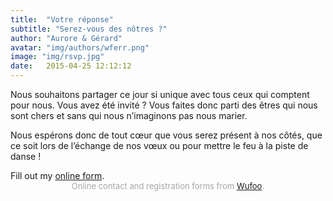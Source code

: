```yaml
---
title:  "Votre réponse"
subtitle: "Serez-vous des nôtres ?"
author: "Aurore & Gérard"
avatar: "img/authors/wferr.png"
image: "img/rsvp.jpg"
date:   2015-04-25 12:12:12
---
```


Nous souhaitons partager ce jour si unique avec tous ceux qui comptent pour nous. Vous avez été invité ? Vous faites donc parti des êtres qui nous sont chers et sans qui nous n’imaginons pas nous marier. 

Nous espérons donc de tout cœur que vous serez présent à nos côtés, que ce soit lors de l’échange de nos vœux ou pour mettre le feu à la piste de danse !

<div id="wufoo-z1vfhukp120iild">
	Fill out my <a href="https://andr0.wufoo.com/forms/z1vfhukp120iild">online form</a>.
</div>
<div id="wuf-adv" style="font-family:inherit;font-size: small;color:#a7a7a7;text-align:center;display:block;">
	Online contact and registration forms from <a href="http://www.wufoo.com">Wufoo</a>.
</div>
<script type="text/javascript">
var z1vfhukp120iild;(function(d, t) {
	var s = d.createElement(t), options = {
		'userName':'andr0',
		'formHash':'z1vfhukp120iild',
		'autoResize':true,
		'height':'1252',
		'async':true,
		'host':'wufoo.com',
		'header':'show',
		'ssl':true
	};
	s.src = ('https:' == d.location.protocol ? 'https://' : 'http://') + 'www.wufoo.com/scripts/embed/form.js';
	s.onload = s.onreadystatechange = function() {
		var rs = this.readyState; 
		if (rs) 
			if (rs != 'complete') 
				if (rs != 'loaded') 
					return;
		try {
			z1vfhukp120iild = new WufooForm();
			z1vfhukp120iild.initialize(options)
			;z1vfhukp120iild.display(); 
		} catch (e) {}
	};
	var scr = d.getElementsByTagName(t)[0], par = scr.parentNode;
	par.insertBefore(s, scr);
})(document, 'script');
</script>
